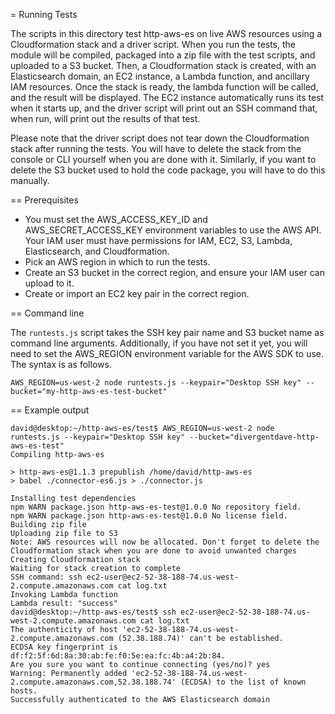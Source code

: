 = Running Tests

The scripts in this directory test http-aws-es on live AWS resources using a Cloudformation stack and a driver script. When you run the tests, the module will be compiled, packaged into a zip file with the test scripts, and uploaded to a S3 bucket. Then, a Cloudformation stack is created, with an Elasticsearch domain, an EC2 instance, a Lambda function, and ancillary IAM resources. Once the stack is ready, the lambda function will be called, and the result will be displayed. The EC2 instance automatically runs its test when it starts up, and the driver script will print out an SSH command that, when run, will print out the results of that test.

Please note that the driver script does not tear down the Cloudformation stack after running the tests. You will have to delete the stack from the console or CLI yourself when you are done with it. Similarly, if you want to delete the S3 bucket used to hold the code package, you will have to do this manually.

== Prerequisites

- You must set the AWS\_ACCESS\_KEY\_ID and AWS\_SECRET\_ACCESS\_KEY environment variables to use the AWS API. Your IAM user must have permissions for IAM, EC2, S3, Lambda, Elasticsearch, and Cloudformation.
- Pick an AWS region in which to run the tests.
- Create an S3 bucket in the correct region, and ensure your IAM user can upload to it.
- Create or import an EC2 key pair in the correct region.

== Command line

The `runtests.js` script takes the SSH key pair name and S3 bucket name as command line arguments. Additionally, if you have not set it yet, you will need to set the AWS\_REGION environment variable for the AWS SDK to use. The syntax is as follows.

```
AWS_REGION=us-west-2 node runtests.js --keypair="Desktop SSH key" --bucket="my-http-aws-es-test-bucket"
```

== Example output

```
david@desktop:~/http-aws-es/test$ AWS_REGION=us-west-2 node runtests.js --keypair="Desktop SSH key" --bucket="divergentdave-http-aws-es-test"
Compiling http-aws-es

> http-aws-es@1.1.3 prepublish /home/david/http-aws-es
> babel ./connector-es6.js > ./connector.js

Installing test dependencies
npm WARN package.json http-aws-es-test@1.0.0 No repository field.
npm WARN package.json http-aws-es-test@1.0.0 No license field.
Building zip file
Uploading zip file to S3
Note: AWS resources will now be allocated. Don't forget to delete the Cloudformation stack when you are done to avoid unwanted charges
Creating Cloudformation stack
Waiting for stack creation to complete
SSH command: ssh ec2-user@ec2-52-38-188-74.us-west-2.compute.amazonaws.com cat log.txt
Invoking Lambda function
Lambda result: "success"
david@desktop:~/http-aws-es/test$ ssh ec2-user@ec2-52-38-188-74.us-west-2.compute.amazonaws.com cat log.txt
The authenticity of host 'ec2-52-38-188-74.us-west-2.compute.amazonaws.com (52.38.188.74)' can't be established.
ECDSA key fingerprint is df:f2:5f:6d:8a:30:ab:fe:f0:5e:ea:fc:4b:a4:2b:84.
Are you sure you want to continue connecting (yes/no)? yes
Warning: Permanently added 'ec2-52-38-188-74.us-west-2.compute.amazonaws.com,52.38.188.74' (ECDSA) to the list of known hosts.
Successfully authenticated to the AWS Elasticsearch domain
```
